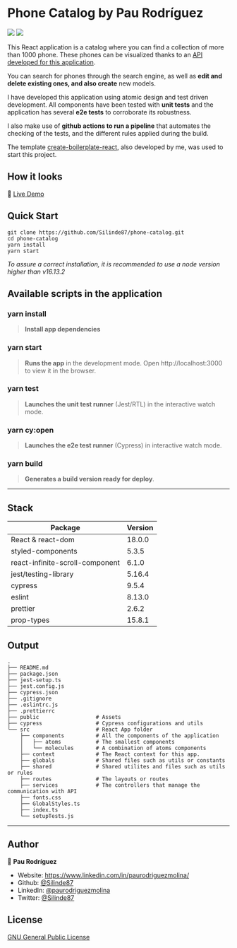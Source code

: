 # Phone Catalog by Pau Rodríguez

![](https://img.shields.io/github/deployments/Silinde87/phone-catalog/production?label=Vercel&logo=Vercel&logoColor=white)
![](https://img.shields.io/w3c-validation/html?targetUrl=https://phone-catalog-sandy.vercel.app/)

This React application is a catalog where you can find a collection of more than 1000 phone.
These phones can be visualized thanks to an [API developed for this application](https://github.com/Silinde87/phone-catalog-API).

You can search for phones through the search engine, as well as **edit and delete existing ones, and also create** new models.

I have developed this application using atomic design and test driven development. All components have been tested with **unit tests** and the application has several **e2e tests** to corroborate its robustness.

I also make use of **github actions to run a pipeline** that automates the checking of the tests, and the different rules applied during the build.

The template [create-boilerplate-react](https://www.npmjs.com/package/create-boilerplate-react), also developed by me, was used to start this project.

## How it looks

🔗 [Live Demo](https://phone-catalog-sandy.vercel.app/)

## Quick Start

```
git clone https://github.com/Silinde87/phone-catalog.git
cd phone-catalog
yarn install
yarn start
```

_To assure a correct installation, it is recommended to use a node version higher than v16.13.2_

## Available scripts in the application

### yarn install

> **Install app dependencies**

### yarn start

> **Runs the app** in the development mode. Open http://localhost:3000 to view it in the browser.

### yarn test

> **Launches the unit test runner** (Jest/RTL) in the interactive watch mode.

### yarn cy:open

> **Launches the e2e test runner** (Cypress) in interactive watch mode.

### yarn build

> **Generates a build version ready for deploy**.

---

## Stack

| Package                         | Version |
| ------------------------------- | ------- |
| React & react-dom               | 18.0.0  |
| styled-components               | 5.3.5   |
| react-infinite-scroll-component | 6.1.0   |
| jest/testing-library            | 5.16.4  |
| cypress                         | 9.5.4   |
| eslint                          | 8.13.0  |
| prettier                        | 2.6.2   |
| prop-types                      | 15.8.1  |

## Output

```
.
├── README.md
├── package.json
├── jest-setup.ts
├── jest.config.js
├── cypress.json
├── .gitignore
├── .eslintrc.js
├── .prettierrc
├── public                  # Assets
├── cypress                 # Cypress configurations and utils
└── src                     # React App folder
    ├── components          # All the components of the application
    │   ├── atoms           # The smallest components
    │   └── molecules       # A combination of atoms components
    ├── context             # The React context for this app.
    ├── globals             # Shared files such as utils or constants
    ├── shared              # Shared utilites and files such as utils or rules
    ├── routes              # The layouts or routes
    ├── services            # The controllers that manage the communication with API
    ├── fonts.css
    ├── GlobalStyles.ts
    ├── index.ts
    └── setupTests.js
```

---

## Author

👤 **Pau Rodríguez**

- Website: https://www.linkedin.com/in/paurodriguezmolina/
- Github: [@Silinde87](https://github.com/Silinde87)
- LinkedIn: [@paurodriguezmolina](https://linkedin.com/in/paurodriguezmolina)
- Twitter: [@Silinde87](https://twitter.com/Silinde87)

## License

[GNU General Public License](https://opensource.org/licenses/gpl-license)
